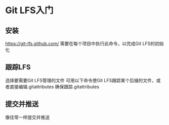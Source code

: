 # Git LFS入门

## 安装

https://git-lfs.github.com/
需要在每个项目中执行此命令，以完成Git LFS的初始化

## 跟踪LFS

选择要需要Git LFS管理的文件
可用以下命令使Git LFS跟踪某个后缀的文件，或者直接编辑.gitattributes
确保跟踪.gitattributes

## 提交并推送

像往常一样提交并推送